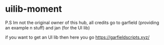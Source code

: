 # uilib-moment

P.S Im not the original owner of this hub, all credits go to garfield (providing an example n stuff)
and jan (for the UI lib)

if you want to get an UI lib then here you go
https://garfieldscripts.xyz/ 
